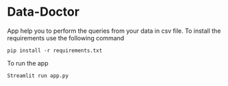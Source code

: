 # Data-Doctor
App help you to perform the queries from your data in csv file.
To install the requirements use the following command


`
pip install -r requirements.txt
`

  To run the app
  
 `
  Streamlit run app.py
  `
